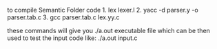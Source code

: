 to compile Semantic Folder code
    1. lex lexer.l
    2. yacc -d parser.y -o parser.tab.c
    3. gcc parser.tab.c lex.yy.c 

these commands will give you ./a.out executable file which can be then used to test the input code like:
    ./a.out input.c
